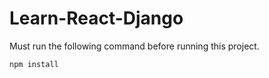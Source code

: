 # Learn-React-Django

Must run the following command before running this project.
```
npm install
```
